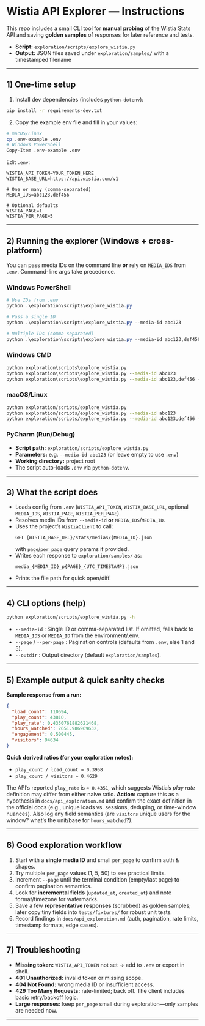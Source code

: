 # Wistia API Explorer — Instructions

This repo includes a small CLI tool for **manual probing** of the Wistia Stats API and saving **golden samples** of responses for later reference and tests.

- **Script:** `exploration/scripts/explore_wistia.py`  
- **Output:** JSON files saved under `exploration/samples/` with a timestamped filename

---

## 1) One-time setup

1) Install dev dependencies (includes `python-dotenv`):

```bash
pip install -r requirements-dev.txt
```

2) Copy the example env file and fill in your values:

```bash
# macOS/Linux
cp .env-example .env
# Windows PowerShell
Copy-Item .env-example .env
```

Edit `.env`:

```dotenv
WISTIA_API_TOKEN=YOUR_TOKEN_HERE
WISTIA_BASE_URL=https://api.wistia.com/v1

# One or many (comma-separated)
MEDIA_IDS=abc123,def456

# Optional defaults
WISTIA_PAGE=1
WISTIA_PER_PAGE=5
```

---

## 2) Running the explorer (Windows + cross-platform)

You can pass media IDs on the command line **or** rely on `MEDIA_IDS` from `.env`. Command-line args take precedence.

### Windows PowerShell

```powershell
# Use IDs from .env
python .\exploration\scripts\explore_wistia.py

# Pass a single ID
python .\exploration\scripts\explore_wistia.py --media-id abc123

# Multiple IDs (comma-separated)
python .\exploration\scripts\explore_wistia.py --media-id abc123,def456 --per-page 10 --page 2
```

### Windows CMD

```cmd
python exploration\scripts\explore_wistia.py
python exploration\scripts\explore_wistia.py --media-id abc123
python exploration\scripts\explore_wistia.py --media-id abc123,def456 --per-page 10 --page 2
```

### macOS/Linux

```bash
python exploration/scripts/explore_wistia.py
python exploration/scripts/explore_wistia.py --media-id abc123
python exploration/scripts/explore_wistia.py --media-id abc123,def456 --per-page 10 --page 2
```

### PyCharm (Run/Debug)

- **Script path:** `exploration/scripts/explore_wistia.py`  
- **Parameters:** e.g. `--media-id abc123` (or leave empty to use `.env`)  
- **Working directory:** project root  
- The script auto-loads `.env` via `python-dotenv`.

---

## 3) What the script does

- Loads config from `.env` (`WISTIA_API_TOKEN`, `WISTIA_BASE_URL`, optional `MEDIA_IDS`, `WISTIA_PAGE`, `WISTIA_PER_PAGE`).
- Resolves media IDs from `--media-id` **or** `MEDIA_IDS`/`MEDIA_ID`.
- Uses the project’s `WistiaClient` to call:
  ```
  GET {WISTIA_BASE_URL}/stats/medias/{MEDIA_ID}.json
  ```
  with `page`/`per_page` query params if provided.
- Writes each response to `exploration/samples/` as:
  ```
  media_{MEDIA_ID}_p{PAGE}_{UTC_TIMESTAMP}.json
  ```
- Prints the file path for quick open/diff.

---

## 4) CLI options (help)

```bash
python exploration/scripts/explore_wistia.py -h
```

- `--media-id` : Single ID or comma-separated list. If omitted, falls back to `MEDIA_IDS` or `MEDIA_ID` from the environment/.env.  
- `--page` / `--per-page` : Pagination controls (defaults from `.env`, else 1 and 5).  
- `--outdir` : Output directory (default `exploration/samples`).  

---

## 5) Example output & quick sanity checks

**Sample response from a run:**
```json
{
  "load_count": 110694,
  "play_count": 43810,
  "play_rate": 0.4350761882621468,
  "hours_watched": 2651.986969632,
  "engagement": 0.500445,
  "visitors": 94634
}
```

**Quick derived ratios (for your exploration notes):**
- `play_count / load_count ≈ 0.3958`
- `play_count / visitors ≈ 0.4629`

The API’s reported `play_rate` is `≈ 0.4351`, which suggests Wistia’s *play rate* definition may differ from either naive ratio. **Action:** capture this as a hypothesis in `docs/api_exploration.md` and confirm the exact definition in the official docs (e.g., unique loads vs. sessions, deduping, or time-window nuances). Also log any field semantics (are `visitors` unique users for the window? what’s the unit/base for `hours_watched`?).

---

## 6) Good exploration workflow

1. Start with a **single media ID** and small `per_page` to confirm auth & shapes.  
2. Try multiple `per_page` values (1, 5, 50) to see practical limits.  
3. Increment `--page` until the terminal condition (empty/last page) to confirm pagination semantics.  
4. Look for **incremental fields** (`updated_at`, `created_at`) and note format/timezone for watermarks.  
5. Save a few **representative responses** (scrubbed) as golden samples; later copy tiny fields into `tests/fixtures/` for robust unit tests.  
6. Record findings in `docs/api_exploration.md` (auth, pagination, rate limits, timestamp formats, edge cases).

---

## 7) Troubleshooting

- **Missing token:** `WISTIA_API_TOKEN` not set → add to `.env` or export in shell.  
- **401 Unauthorized:** invalid token or missing scope.  
- **404 Not Found:** wrong media ID or insufficient access.  
- **429 Too Many Requests:** rate-limited; back off. The client includes basic retry/backoff logic.  
- **Large responses:** keep `per_page` small during exploration—only samples are needed now.

---
